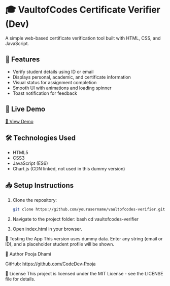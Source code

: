 # 🎓 VaultofCodes Certificate Verifier (Dev)

A simple web-based certificate verification tool built with HTML, CSS, and JavaScript.

## 📌 Features

- Verify student details using ID or email
- Displays personal, academic, and certificate information
- Visual status for assignment completion
- Smooth UI with animations and loading spinner
- Toast notification for feedback

## 🚀 Live Demo

[🔗 View Demo](codedev-pooja.github.io/VoC_Internship_task3-/)

## 🛠️ Technologies Used

- HTML5
- CSS3
- JavaScript (ES6)
- Chart.js (CDN linked, not used in this dummy version)

## 📥 Setup Instructions

1. Clone the repository:

   ```bash
   git clone https://github.com/yourusername/vaultofcodes-verifier.git

2. Navigate to the project folder:
bash
cd vaultofcodes-verifier

3. Open index.html in your browser.

🧪 Testing the App
This version uses dummy data. Enter any string (email or ID), and a placeholder student profile will be shown.

👤 Author
Pooja Dhami

GitHub: https://github.com/CodeDev-Pooja

📄 License
This project is licensed under the MIT License - see the LICENSE file for details.
